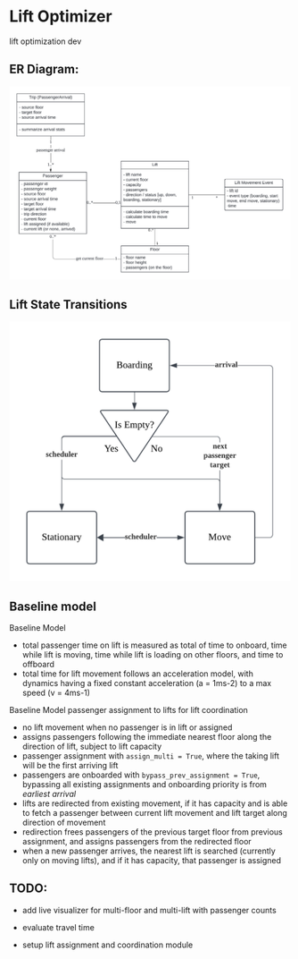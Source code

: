 # Lift Optimizer
lift optimization dev

## ER Diagram:
![Data model](ER.png "ERD")

## Lift State Transitions
![Transition Diagram](StateDiagram.png "Lift State Transitions")

## Baseline model
Baseline Model
- total passenger time on lift is measured as total of time to onboard, time while lift is moving, time while lift is loading on other floors, and time to offboard
- total time for lift movement follows an acceleration model, with dynamics having a fixed constant acceleration (a = 1ms-2) to a max speed (v = 4ms-1)

Baseline Model passenger assignment to lifts for lift coordination
- no lift movement when no passenger is in lift or assigned
- assigns passengers following the immediate nearest floor along the direction of lift, subject to lift capacity
- passenger assignment with `assign_multi = True`, where the taking lift will be the first arriving lift
- passengers are onboarded with `bypass_prev_assignment = True`, bypassing all existing assignments and onboarding priority is from *earliest arrival*
- lifts are redirected from existing movement, if it has capacity and is able to fetch a passenger between current lift movement and lift target along direction of movement
- redirection frees passengers of the previous target floor from previous assignment, and assigns passengers from the redirected floor
- when a new passenger arrives, the nearest lift is searched (currently only on moving lifts), and if it has capacity, that passenger is assigned

## TODO:
- add live visualizer for multi-floor and multi-lift with passenger counts

- evaluate travel time

- setup lift assignment and coordination module
